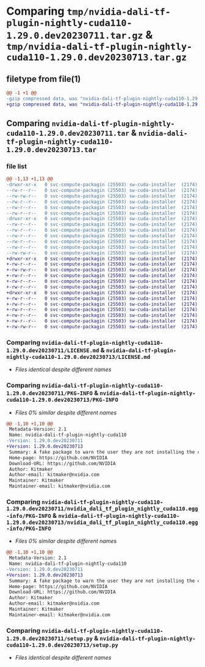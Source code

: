# Comparing `tmp/nvidia-dali-tf-plugin-nightly-cuda110-1.29.0.dev20230711.tar.gz` & `tmp/nvidia-dali-tf-plugin-nightly-cuda110-1.29.0.dev20230713.tar.gz`

## filetype from file(1)

```diff
@@ -1 +1 @@
-gzip compressed data, was "nvidia-dali-tf-plugin-nightly-cuda110-1.29.0.dev20230711.tar", last modified: Tue Jul 11 18:43:31 2023, max compression
+gzip compressed data, was "nvidia-dali-tf-plugin-nightly-cuda110-1.29.0.dev20230713.tar", last modified: Thu Jul 13 17:23:29 2023, max compression
```

## Comparing `nvidia-dali-tf-plugin-nightly-cuda110-1.29.0.dev20230711.tar` & `nvidia-dali-tf-plugin-nightly-cuda110-1.29.0.dev20230713.tar`

### file list

```diff
@@ -1,13 +1,13 @@
-drwxr-xr-x   0 svc-compute-packagin (25503) sw-cuda-installer  (2174)        0 2023-07-11 18:43:31.128693 nvidia-dali-tf-plugin-nightly-cuda110-1.29.0.dev20230711/
--rw-r--r--   0 svc-compute-packagin (25503) sw-cuda-installer  (2174)      469 2023-07-11 18:43:31.000000 nvidia-dali-tf-plugin-nightly-cuda110-1.29.0.dev20230711/ERROR.txt
--rw-rw-r--   0 svc-compute-packagin (25503) sw-cuda-installer  (2174)    11336 2023-07-06 05:01:19.000000 nvidia-dali-tf-plugin-nightly-cuda110-1.29.0.dev20230711/LICENSE.md
--rw-r--r--   0 svc-compute-packagin (25503) sw-cuda-installer  (2174)       37 2023-07-11 18:43:31.000000 nvidia-dali-tf-plugin-nightly-cuda110-1.29.0.dev20230711/PACKAGE_NAME
--rw-r--r--   0 svc-compute-packagin (25503) sw-cuda-installer  (2174)     1708 2023-07-11 18:43:31.128693 nvidia-dali-tf-plugin-nightly-cuda110-1.29.0.dev20230711/PKG-INFO
--rw-r--r--   0 svc-compute-packagin (25503) sw-cuda-installer  (2174)      316 2023-07-11 18:43:31.000000 nvidia-dali-tf-plugin-nightly-cuda110-1.29.0.dev20230711/README.rst
-drwxr-xr-x   0 svc-compute-packagin (25503) sw-cuda-installer  (2174)        0 2023-07-11 18:43:31.128693 nvidia-dali-tf-plugin-nightly-cuda110-1.29.0.dev20230711/nvidia_dali_tf_plugin_nightly_cuda110.egg-info/
--rw-r--r--   0 svc-compute-packagin (25503) sw-cuda-installer  (2174)     1708 2023-07-11 18:43:31.000000 nvidia-dali-tf-plugin-nightly-cuda110-1.29.0.dev20230711/nvidia_dali_tf_plugin_nightly_cuda110.egg-info/PKG-INFO
--rw-r--r--   0 svc-compute-packagin (25503) sw-cuda-installer  (2174)      297 2023-07-11 18:43:31.000000 nvidia-dali-tf-plugin-nightly-cuda110-1.29.0.dev20230711/nvidia_dali_tf_plugin_nightly_cuda110.egg-info/SOURCES.txt
--rw-r--r--   0 svc-compute-packagin (25503) sw-cuda-installer  (2174)        1 2023-07-11 18:43:31.000000 nvidia-dali-tf-plugin-nightly-cuda110-1.29.0.dev20230711/nvidia_dali_tf_plugin_nightly_cuda110.egg-info/dependency_links.txt
--rw-r--r--   0 svc-compute-packagin (25503) sw-cuda-installer  (2174)       22 2023-07-11 18:43:31.000000 nvidia-dali-tf-plugin-nightly-cuda110-1.29.0.dev20230711/nvidia_dali_tf_plugin_nightly_cuda110.egg-info/top_level.txt
--rw-r--r--   0 svc-compute-packagin (25503) sw-cuda-installer  (2174)       38 2023-07-11 18:43:31.128693 nvidia-dali-tf-plugin-nightly-cuda110-1.29.0.dev20230711/setup.cfg
--rw-rw-r--   0 svc-compute-packagin (25503) sw-cuda-installer  (2174)     4560 2023-07-06 05:01:19.000000 nvidia-dali-tf-plugin-nightly-cuda110-1.29.0.dev20230711/setup.py
+drwxr-xr-x   0 svc-compute-packagin (25503) sw-cuda-installer  (2174)        0 2023-07-13 17:23:29.320296 nvidia-dali-tf-plugin-nightly-cuda110-1.29.0.dev20230713/
+-rw-r--r--   0 svc-compute-packagin (25503) sw-cuda-installer  (2174)      469 2023-07-13 17:23:29.000000 nvidia-dali-tf-plugin-nightly-cuda110-1.29.0.dev20230713/ERROR.txt
+-rw-rw-r--   0 svc-compute-packagin (25503) sw-cuda-installer  (2174)    11336 2023-07-06 05:01:19.000000 nvidia-dali-tf-plugin-nightly-cuda110-1.29.0.dev20230713/LICENSE.md
+-rw-r--r--   0 svc-compute-packagin (25503) sw-cuda-installer  (2174)       37 2023-07-13 17:23:29.000000 nvidia-dali-tf-plugin-nightly-cuda110-1.29.0.dev20230713/PACKAGE_NAME
+-rw-r--r--   0 svc-compute-packagin (25503) sw-cuda-installer  (2174)     1708 2023-07-13 17:23:29.320296 nvidia-dali-tf-plugin-nightly-cuda110-1.29.0.dev20230713/PKG-INFO
+-rw-r--r--   0 svc-compute-packagin (25503) sw-cuda-installer  (2174)      316 2023-07-13 17:23:29.000000 nvidia-dali-tf-plugin-nightly-cuda110-1.29.0.dev20230713/README.rst
+drwxr-xr-x   0 svc-compute-packagin (25503) sw-cuda-installer  (2174)        0 2023-07-13 17:23:29.320296 nvidia-dali-tf-plugin-nightly-cuda110-1.29.0.dev20230713/nvidia_dali_tf_plugin_nightly_cuda110.egg-info/
+-rw-r--r--   0 svc-compute-packagin (25503) sw-cuda-installer  (2174)     1708 2023-07-13 17:23:29.000000 nvidia-dali-tf-plugin-nightly-cuda110-1.29.0.dev20230713/nvidia_dali_tf_plugin_nightly_cuda110.egg-info/PKG-INFO
+-rw-r--r--   0 svc-compute-packagin (25503) sw-cuda-installer  (2174)      297 2023-07-13 17:23:29.000000 nvidia-dali-tf-plugin-nightly-cuda110-1.29.0.dev20230713/nvidia_dali_tf_plugin_nightly_cuda110.egg-info/SOURCES.txt
+-rw-r--r--   0 svc-compute-packagin (25503) sw-cuda-installer  (2174)        1 2023-07-13 17:23:29.000000 nvidia-dali-tf-plugin-nightly-cuda110-1.29.0.dev20230713/nvidia_dali_tf_plugin_nightly_cuda110.egg-info/dependency_links.txt
+-rw-r--r--   0 svc-compute-packagin (25503) sw-cuda-installer  (2174)       22 2023-07-13 17:23:29.000000 nvidia-dali-tf-plugin-nightly-cuda110-1.29.0.dev20230713/nvidia_dali_tf_plugin_nightly_cuda110.egg-info/top_level.txt
+-rw-r--r--   0 svc-compute-packagin (25503) sw-cuda-installer  (2174)       38 2023-07-13 17:23:29.320296 nvidia-dali-tf-plugin-nightly-cuda110-1.29.0.dev20230713/setup.cfg
+-rw-rw-r--   0 svc-compute-packagin (25503) sw-cuda-installer  (2174)     4560 2023-07-06 05:01:19.000000 nvidia-dali-tf-plugin-nightly-cuda110-1.29.0.dev20230713/setup.py
```

### Comparing `nvidia-dali-tf-plugin-nightly-cuda110-1.29.0.dev20230711/LICENSE.md` & `nvidia-dali-tf-plugin-nightly-cuda110-1.29.0.dev20230713/LICENSE.md`

 * *Files identical despite different names*

### Comparing `nvidia-dali-tf-plugin-nightly-cuda110-1.29.0.dev20230711/PKG-INFO` & `nvidia-dali-tf-plugin-nightly-cuda110-1.29.0.dev20230713/PKG-INFO`

 * *Files 0% similar despite different names*

```diff
@@ -1,10 +1,10 @@
 Metadata-Version: 2.1
 Name: nvidia-dali-tf-plugin-nightly-cuda110
-Version: 1.29.0.dev20230711
+Version: 1.29.0.dev20230713
 Summary: A fake package to warn the user they are not installing the correct package.
 Home-page: https://github.com/NVIDIA
 Download-URL: https://github.com/NVIDIA
 Author: Kitmaker
 Author-email: kitmaker@nvidia.com
 Maintainer: Kitmaker
 Maintainer-email: kitmaker@nvidia.com
```

### Comparing `nvidia-dali-tf-plugin-nightly-cuda110-1.29.0.dev20230711/nvidia_dali_tf_plugin_nightly_cuda110.egg-info/PKG-INFO` & `nvidia-dali-tf-plugin-nightly-cuda110-1.29.0.dev20230713/nvidia_dali_tf_plugin_nightly_cuda110.egg-info/PKG-INFO`

 * *Files 0% similar despite different names*

```diff
@@ -1,10 +1,10 @@
 Metadata-Version: 2.1
 Name: nvidia-dali-tf-plugin-nightly-cuda110
-Version: 1.29.0.dev20230711
+Version: 1.29.0.dev20230713
 Summary: A fake package to warn the user they are not installing the correct package.
 Home-page: https://github.com/NVIDIA
 Download-URL: https://github.com/NVIDIA
 Author: Kitmaker
 Author-email: kitmaker@nvidia.com
 Maintainer: Kitmaker
 Maintainer-email: kitmaker@nvidia.com
```

### Comparing `nvidia-dali-tf-plugin-nightly-cuda110-1.29.0.dev20230711/setup.py` & `nvidia-dali-tf-plugin-nightly-cuda110-1.29.0.dev20230713/setup.py`

 * *Files identical despite different names*

